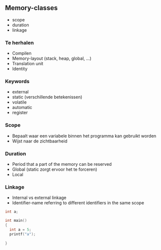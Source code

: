 ## Memory-classes

* scope
* duration
* linkage

### Te herhalen

* Compilen
* Memory-layout (stack, heap, global, ...)
* Translation unit
* Identity

### Keywords

* external
* static (verschillende betekenissen)
* volatile
* automatic
* register

### Scope

* Bepaalt waar een variabele binnen het programma kan gebruikt worden
* Wijst naar de zichtbaarheid

### Duration

* Period that a part of the memory can be reserved
* Global (static zorgt ervoor het te forceren)
* Local

### Linkage

* Internal vs external linkage
* Identifier-name referring to different identifiers in the same scope





```c
int a;

int main()
{
  int a = 5;
  printf("a");
  
}
```
